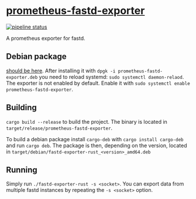 [prometheus-fastd-exporter](https://paul.pages.chaotikum.org/prometheus-fastd-exporter/)
=============================
[![pipeline status](https://git.chaotikum.org/paul/prometheus-fastd-exporter/badges/master/pipeline.svg)](https://git.chaotikum.org/paul/prometheus-fastd-exporter/-/commits/master)

A prometheus exporter for fastd.


Debian package
--------------

[should be here](https://paul.pages.chaotikum.org/prometheus-fastd-exporter/prometheus-fastd-exporter.deb).
After installing it with `dpgk -i prometheus-fastd-exporter.deb` you need to reload systemd: `sudo systemctl daemon-relaod`.
The exporter is not enabled by default. Enable it with `sudo systemctl enable prometheus-fastd-exporter`.


Building
--------

`cargo build --release` to build the project.
The binary is located in `target/release/prometheus-fastd-exporter`.

To build a debian package install `cargo-deb` with `cargo install cargo-deb` and run `cargo deb`.
The package is then, depending on the version, located in `target/debian/fastd-exporter-rust_<version>_amd64.deb`


Running
-------
Simply run `./fastd-exporter-rust -s <socket>`. You can export data from multiple fastd instances by repeating the `-s <socket>` option.
